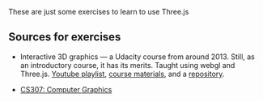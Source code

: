 These are just some exercises to learn to use Three.js

## Sources for exercises
- Interactive 3D graphics — a Udacity course from around 2013. Still, as an introductory course, it has its merits. Taught using webgl and Three.js. [Youtube playlist]((https://www.youtube.com/playlist?list=PLAwxTw4SYaPlaHwnoGxJE7NFhEWRCIyet)), [course materials](https://www.udacity.com/wiki/cs291), and a [repository](https://github.com/udacity/cs291).

- [CS307: Computer Graphics](https://cs.wellesley.edu/~cs307/index.html)
